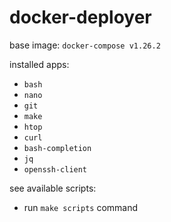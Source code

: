 # docker-deployer

base image: `docker-compose v1.26.2`

installed apps:
- `bash`
- `nano`
- `git`
- `make`
- `htop`
- `curl`
- `bash-completion`
- `jq`
- `openssh-client`

see available scripts:
- run `make scripts` command
